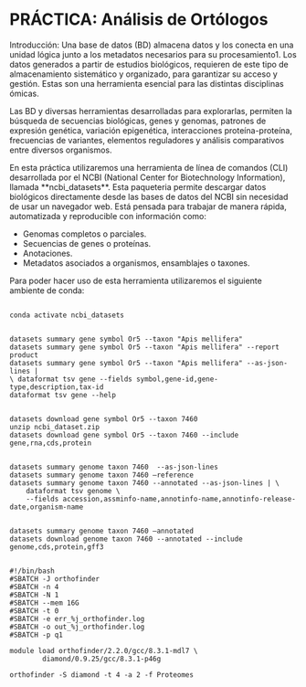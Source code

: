 <h1> PRÁCTICA: Análisis de Ortólogos </h1>

<p>
Introducción: 
Una base de datos (BD) almacena datos y los conecta en una unidad lógica junto a los metadatos necesarios para su procesamiento1. ​Los datos generados a partir de estudios biológicos, requieren de este tipo de almacenamiento sistemático y organizado, para garantizar su acceso y gestión.​ Estas son una herramienta esencial para las distintas disciplinas ómicas.​

Las BD y diversas herramientas desarrolladas para explorarlas, permiten la búsqueda de secuencias biológicas, genes y genomas, patrones de expresión genética, variación epigenética, interacciones proteína-proteína, frecuencias de variantes, elementos reguladores y análisis comparativos entre diversos organismos.​
</p>

<p>
En esta práctica utilizaremos una herramienta de línea de comandos (CLI) desarrollada por el NCBI (National Center for Biotechnology Information), llamada **ncbi_datasets**. Esta paqueteria permite descargar datos biológicos directamente desde las bases de datos del NCBI sin necesidad de usar un navegador web. Está pensada para trabajar de manera rápida, automatizada y reproducible con información como:</p>
        
+ Genomas completos o parciales.
+ Secuencias de genes o proteínas.
+ Anotaciones.
+ Metadatos asociados a organismos, ensamblajes o taxones.

<p>
Para poder hacer uso de esta herramienta utilizaremos el siguiente ambiente de conda:
</p>

<pre><code>
conda activate ncbi_datasets
</code></pre>


<pre><code>
datasets summary gene symbol Or5 --taxon "Apis mellifera"​
datasets summary gene symbol Or5 --taxon "Apis mellifera" --report product​
datasets summary gene symbol Or5 --taxon "Apis mellifera" --as-json-lines |
\ dataformat tsv gene --fields symbol,gene-id,gene-type,description,tax-id​
dataformat tsv gene --help
</code></pre>


<pre><code>
datasets download gene symbol Or5 --taxon 7460​
unzip ncbi_dataset.zip​
datasets download gene symbol Or5 --taxon 7460 --include gene,rna,cds,protein
</code></pre>



<pre><code>
datasets summary genome taxon 7460  --as-json-lines​
datasets summary genome taxon 7460 –reference​
datasets summary genome taxon 7460 --annotated --as-json-lines | \​
    dataformat tsv genome \​
    --fields accession,assminfo-name,annotinfo-name,annotinfo-release-date,organism-name
</code></pre>



<pre><code>
datasets summary genome taxon 7460 –annotated​
datasets download genome taxon 7460 --annotated --include genome,cds,protein,gff3
</code></pre>

<pre><code>
#!/bin/bash
#SBATCH -J orthofinder
#SBATCH -n 4
#SBATCH -N 1
#SBATCH --mem 16G
#SBATCH -t 0
#SBATCH -e err_%j_orthofinder.log
#SBATCH -o out_%j_orthofinder.log
#SBATCH -p q1

module load orthofinder/2.2.0/gcc/8.3.1-mdl7 \
        diamond/0.9.25/gcc/8.3.1-p46g

orthofinder -S diamond -t 4 -a 2 -f Proteomes

</code></pre>





